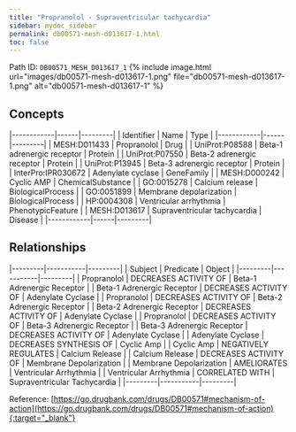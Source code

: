 ```yaml
---
title: "Propranolol - Supraventricular tachycardia"
sidebar: mydoc_sidebar
permalink: db00571-mesh-d013617-1.html
toc: false 
---
```



Path ID: `DB00571_MESH_D013617_1`
{% include image.html url="images/db00571-mesh-d013617-1.png" file="db00571-mesh-d013617-1.png" alt="db00571-mesh-d013617-1" %}

## Concepts

|------------|------|---------|
| Identifier | Name | Type    |
|------------|------|---------|
| MESH:D011433 | Propranolol | Drug |
| UniProt:P08588 | Beta-1 adrenergic receptor | Protein |
| UniProt:P07550 | Beta-2 adrenergic receptor | Protein |
| UniProt:P13945 | Beta-3 adrenergic receptor | Protein |
| InterPro:IPR030672 | Adenylate cyclase | GeneFamily |
| MESH:D000242 | Cyclic AMP | ChemicalSubstance |
| GO:0015278 | Calcium release | BiologicalProcess |
| GO:0051899 | Membrane depolarization | BiologicalProcess |
| HP:0004308 | Ventricular arrhythmia | PhenotypicFeature |
| MESH:D013617 | Supraventricular tachycardia | Disease |
|------------|------|---------|

## Relationships

|---------|-----------|---------|
| Subject | Predicate | Object  |
|---------|-----------|---------|
| Propranolol | DECREASES ACTIVITY OF | Beta-1 Adrenergic Receptor |
| Beta-1 Adrenergic Receptor | DECREASES ACTIVITY OF | Adenylate Cyclase |
| Propranolol | DECREASES ACTIVITY OF | Beta-2 Adrenergic Receptor |
| Beta-2 Adrenergic Receptor | DECREASES ACTIVITY OF | Adenylate Cyclase |
| Propranolol | DECREASES ACTIVITY OF | Beta-3 Adrenergic Receptor |
| Beta-3 Adrenergic Receptor | DECREASES ACTIVITY OF | Adenylate Cyclase |
| Adenylate Cyclase | DECREASES SYNTHESIS OF | Cyclic Amp |
| Cyclic Amp | NEGATIVELY REGULATES | Calcium Release |
| Calcium Release | DECREASES ACTIVITY OF | Membrane Depolarization |
| Membrane Depolarization | AMELIORATES | Ventricular Arrhythmia |
| Ventricular Arrhythmia | CORRELATED WITH | Supraventricular Tachycardia |
|---------|-----------|---------|

Reference: [https://go.drugbank.com/drugs/DB00571#mechanism-of-action](https://go.drugbank.com/drugs/DB00571#mechanism-of-action){:target="_blank"}